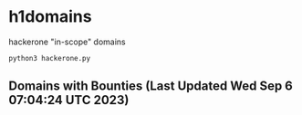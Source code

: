 # h1domains
hackerone "in-scope" domains

`python3 hackerone.py`
## Domains with Bounties (Last Updated Wed Sep  6 07:04:24 UTC 2023)
```

```
